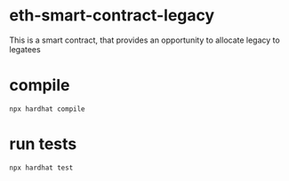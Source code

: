 # eth-smart-contract-legacy
This is a smart contract, that provides an opportunity to allocate legacy to legatees
# compile
```npx hardhat compile```
# run tests
```npx hardhat test```
